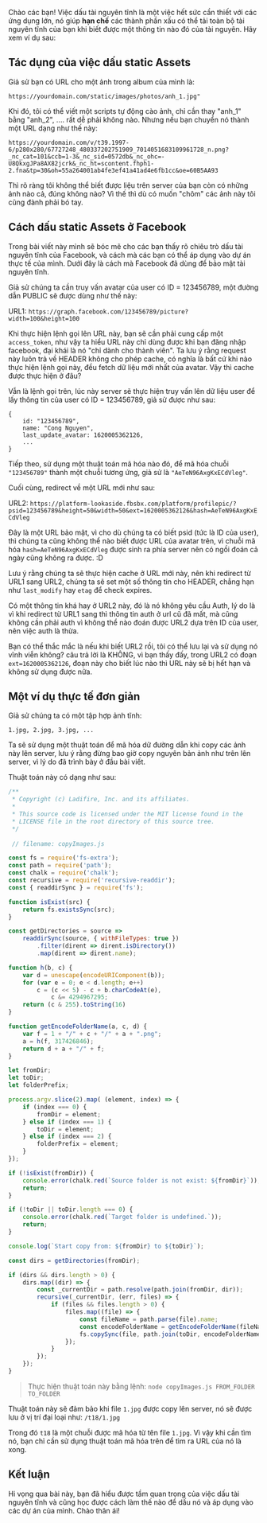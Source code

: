 Chào các bạn!
Việc dấu tài nguyên tĩnh là một việc hết sức cần thiết với các ứng dụng lớn, nó giúp **hạn chế** các thành phần xấu có thể tải toàn bộ tài nguyên tĩnh của bạn khi biết được một thông tin nào đó của tài nguyên. Hãy xem ví dụ sau:

## Tác dụng của việc dấu static Assets

Giả sử bạn có URL cho một ảnh trong album của mình là:

```https://yourdomain.com/static/images/photos/anh_1.jpg"```

Khi đó, tôi có thể viết một scripts tự động cào ảnh, chỉ cần thay "anh_1" bằng "anh_2", .... rất dễ phải không nào. Nhưng nếu bạn chuyển nó thành một URL dạng như thế này:

```https://yourdomain.com/v/t39.1997-6/p280x280/67727248_480337202751909_7014051683109961728_n.png?_nc_cat=101&ccb=1-3&_nc_sid=0572db&_nc_ohc=-U8QkxgJPa8AX82jcrk&_nc_ht=scontent.fhph1-2.fna&tp=30&oh=55a264001ab4fe3ef41a41ad4e6fb1cc&oe=60B5AA93```

Thì rõ ràng tôi không thể biết được liệu trên server của bạn còn có những ảnh nào cả, đúng không nào? Vì thế thì dù có muốn "chôm" các ảnh này tôi cũng đành phải bó tay.

## Cách dấu static Assets ở Facebook

Trong bài viết này mình sẽ bóc mẽ cho các bạn thấy rõ chiêu trò dấu tài nguyên tĩnh của Facebook, và cách mà các bạn có thể áp dụng vào dự án thực tế của mình. Dưới đây là cách mà Facebook đã dùng để bảo mật tài nguyên tĩnh.

Giả sử chúng ta cần truy vấn avatar của user có ID = 123456789, một đường dẫn PUBLIC sẽ được dùng như thế này:

URL1: ```https://graph.facebook.com/123456789/picture?width=100&height=100```

Khi thực hiện lệnh gọi lên URL này, bạn sẽ cần phải cung cấp một ```access_token```, như vậy ta hiểu URL này chỉ dùng được khi bạn đăng nhập facebook, đại khái là nó "chỉ dành cho thành viên". Ta lưu ý rằng request này luôn trả về HEADER không cho phép cache, có nghĩa là bất cứ khi nào thực hiện lệnh gọi này, đều fetch dữ liệu mới nhất của avatar. Vậy thì cache được thực hiện ở đâu?

Vẫn là lệnh gọi trên, lúc này server sẽ thực hiện truy vấn lên dữ liệu user để lấy thông tin của user có ID = 123456789, giả sử được như sau:
```
{
    id: "123456789",
    name: "Cong Nguyen",
    last_update_avatar: 1620005362126,
    ...
}
```

Tiếp theo, sử dụng một thuật toán mã hóa nào đó, để mã hóa chuỗi ```"123456789"``` thành một chuỗi tương ứng, giả sử là ```"AeTeN96AxgKxECdVleg"```.

Cuối cùng, redirect về một URL mới như sau:

URL2: ```https://platform-lookaside.fbsbx.com/platform/profilepic/?psid=123456789&height=50&width=50&ext=1620005362126&hash=AeTeN96AxgKxECdVleg```

Đây là một URL bảo mật, vì cho dù chúng ta có biết psid (tức là ID của user), thì chúng ta cũng không thể nào biết được URL của avatar trên, vì chuỗi mã hóa ```hash=AeTeN96AxgKxECdVleg``` được sinh ra phía server nên có ngồi đoán cả ngày cũng không ra được. :D

Lưu ý rằng chúng ta sẽ thực hiện cache ở URL mới này, nên khi redirect từ URL1 sang URL2, chúng ta sẽ set một số thông tin cho HEADER, chẳng hạn như ```last_modify``` hay ```etag``` để check expires.

Có một thông tin khá hay ở URL2 này, đó là nó không yêu cầu Auth, lý do là vì khi redirect từ URL1 sang thì thông tin auth ở url cũ đã mất, mà cũng không cần phải auth vì không thể nào đoán được URL2 dựa trên ID của user, nên việc auth là thừa.

Bạn có thể thắc mắc là nếu khi biết URL2 rồi, tôi có thể lưu lại và sử dụng nó vĩnh viễn không? câu trả lời là KHÔNG, vì bạn thấy đấy, trong URL2 có đoạn ```ext=1620005362126```, đoạn này cho biết lúc nào thì URL này sẽ bị hết hạn và không sử dụng được nữa.

## Một ví dụ thực tế đơn giản

Giả sử chúng ta có một tập hợp ảnh tĩnh:

```
1.jpg, 2.jpg, 3.jpg, ...
```

Ta sẽ sử dụng một thuật toán để mã hóa dữ đường dẫn khi copy các ảnh này lên server, lưu ý rằng đừng bao giờ copy nguyên bản ảnh như trên lên server, vì lý do đã trình bày ở đầu bài viết.

Thuật toán này có dạng như sau:

```javascript
/**
 * Copyright (c) Ladifire, Inc. and its affiliates.
 *
 * This source code is licensed under the MIT license found in the
 * LICENSE file in the root directory of this source tree.
 */
 
 // filename: copyImages.js

const fs = require('fs-extra');
const path = require('path');
const chalk = require('chalk');
const recursive = require('recursive-readdir');
const { readdirSync } = require('fs');

function isExist(src) {
    return fs.existsSync(src);
}

const getDirectories = source =>
    readdirSync(source, { withFileTypes: true })
        .filter(dirent => dirent.isDirectory())
        .map(dirent => dirent.name);

function h(b, c) {
    var d = unescape(encodeURIComponent(b));
    for (var e = 0; e < d.length; e++)
        c = (c << 5) - c + b.charCodeAt(e),
            c &= 4294967295;
    return (c & 255).toString(16)
}

function getEncodeFolderName(a, c, d) {
    var f = 1 + "/" + c + "/" + a + ".png";
    a = h(f, 317426846);
    return d + a + "/" + f;
}

let fromDir;
let toDir;
let folderPrefix;

process.argv.slice(2).map( (element, index) => {
    if (index === 0) {
        fromDir = element;
    } else if (index === 1) {
        toDir = element;
    } else if (index === 2) {
        folderPrefix = element;
    }
});

if (!isExist(fromDir)) {
    console.error(chalk.red(`Source folder is not exist: ${fromDir}`));
    return;
}

if (!toDir || toDir.length === 0) {
    console.error(chalk.red(`Target folder is undefined.`));
    return;
}

console.log(`Start copy from: ${fromDir} to ${toDir}`);

const dirs = getDirectories(fromDir);

if (dirs && dirs.length > 0) {
    dirs.map((dir) => {
        const _currentDir = path.resolve(path.join(fromDir, dir));
        recursive(_currentDir, (err, files) => {
            if (files && files.length > 0) {
                files.map((file) => {
                    const fileName = path.parse(file).name;
                    const encodeFolderName = getEncodeFolderName(fileName, dir, folderPrefix || "t");
                    fs.copySync(file, path.join(toDir, encodeFolderName));
                });
            }
        });
    });
}
```

> Thực hiện thuật toán này bằng lệnh: ```node copyImages.js FROM_FOLDER TO_FOLDER```

Thuật toán này sẽ đảm bảo khi file ```1.jpg``` được copy lên server, nó sẽ được lưu ở vị trí đại loại như: 
```/t18/1.jpg```

Trong đó ```t18``` là một chuỗi được mã hóa từ tên file ```1.jpg```. Vì vậy khi cần tìm nó, bạn chỉ cần sử dụng thuật toán mã hóa trên để tìm ra URL của nó là xong.

## Kết luận

Hi vọng qua bài này, bạn đã hiểu được tầm quan trọng của việc dấu tài nguyên tĩnh và cũng học được cách làm thế nào để dấu nó và áp dụng vào các dự án của mình.
Chào thân ái!